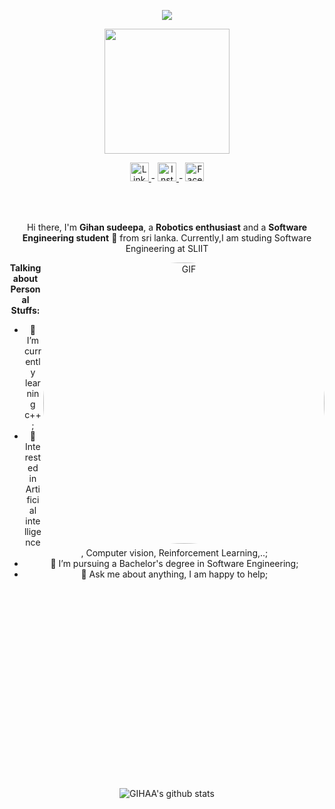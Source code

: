 <!--### Hey 👋, I'm GIHAA-->


<p align="center">
    <img src="https://readme-typing-svg.herokuapp.com?color=fff&width=600&height=65&lines=Hey👋,+Welcome+To+My+Profile+✈️+🚁+🔭+🛸+🤖+🇱🇰&center=true"></a>
</p>
<div align="center">
<img height = 200 src="https://i.imgur.com/A2iTyt8.gif">
</div>

<div align = "center">
<p>
<a href="https://www.linkedin.com/in/gihan-sudeepa-177a9820a/">
  <img  alt="LinkdeIn" width="30px" margin-left = "100" src="https://cdn.jsdelivr.net/npm/simple-icons@v3/icons/linkedin.svg" />
</a>
    -
<a href="https://www.instagram.com/gihan_sudeepa/">
  <img  alt="Instagram" width="30px" src="https://cdn.jsdelivr.net/npm/simple-icons@v3/icons/instagram.svg" />
</a>
    -
<a href="https://www.facebook.com/gihan.sudeepa.9/">
  <img  alt="Facebook" width="30px" src="https://cdn.jsdelivr.net/npm/simple-icons@v3/icons/facebook.svg" />
</a>
</p>
<div>
<br />
<br />

Hi there, I'm **Gihan sudeepa**, a **Robotics enthusiast** and a **Software Engineering student** 🚀 from sri lanka.  Currently,I am studing Software Engineering at SLIIT

  <img align="right" alt="GIF" weight = "900" height = "450" style="border-radius:50%" src="https://64.media.tumblr.com/fe6d6866c5f3902586116f472a2ab20f/921683666be3fa68-8a/s540x810/90260b81c89a1cc7d3f0bdabf9096d7530e3f83d.gifv" />
  
  

**Talking about Personal Stuffs:**

- 🌱 I’m currently learning c++; 
- 🤔 Interested in Artificial intelligence, Computer vision, Reinforcement Learning,..;
- 💼 I’m pursuing a Bachelor's degree in Software Engineering;
- 💬 Ask me about anything, I am happy to help;
<!--
**Languages and Tools:**  

<code><img height="20" src="https://pytorch.org/assets/images/pytorch-logo.png"></code>
<code><img height="20" src="https://raw.githubusercontent.com/github/explore/80688e429a7d4ef2fca1e82350fe8e3517d3494d/topics/tensorflow/tensorflow.png"></code>
<code><img height="20" src="https://raw.githubusercontent.com/github/explore/80688e429a7d4ef2fca1e82350fe8e3517d3494d/topics/python/python.png"></code>
<code><img height="20" src="https://raw.githubusercontent.com/github/explore/80688e429a7d4ef2fca1e82350fe8e3517d3494d/topics/javascript/javascript.png"></code>
<code><img height="20" src="https://raw.githubusercontent.com/github/explore/80688e429a7d4ef2fca1e82350fe8e3517d3494d/topics/vue/vue.png"></code>
<code><img height="20" src="https://raw.githubusercontent.com/github/explore/80688e429a7d4ef2fca1e82350fe8e3517d3494d/topics/react/react.png"></code>
<code><img height="20" src="https://raw.githubusercontent.com/github/explore/80688e429a7d4ef2fca1e82350fe8e3517d3494d/topics/nodejs/nodejs.png"></code>
<code><img height="20" src="https://raw.githubusercontent.com/github/explore/80688e429a7d4ef2fca1e82350fe8e3517d3494d/topics/cpp/cpp.png"></code>
<code><img height="20" src="https://raw.githubusercontent.com/github/explore/80688e429a7d4ef2fca1e82350fe8e3517d3494d/topics/mysql/mysql.png"></code>
<code><img height="20" src="https://raw.githubusercontent.com/github/explore/80688e429a7d4ef2fca1e82350fe8e3517d3494d/topics/firebase/firebase.png"></code>
<code><img height="20" src="https://raw.githubusercontent.com/github/explore/80688e429a7d4ef2fca1e82350fe8e3517d3494d/topics/git/git.png"></code>
<code><img height="20" src="https://raw.githubusercontent.com/github/explore/80688e429a7d4ef2fca1e82350fe8e3517d3494d/topics/terminal/terminal.png"></code> -->

<br>
<br>
<br>
<br>
<br>
<br>
<br>
<br>
<br>
<br>
<br>
<br>
<br>
<br>
<br>
<br>
<br>
<br>

![GIHAA's github stats](https://github-readme-stats.vercel.app/api?username=GIHAA&show_icons=true&hide_border=true)


